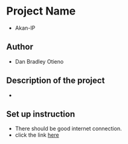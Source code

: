 # Project Name
* Akan-IP

## Author
* Dan Bradley Otieno

## Description of the project
* 

## Set up instruction
* There should be good internet connection.
*  click the link <a href="">here</a>

## 